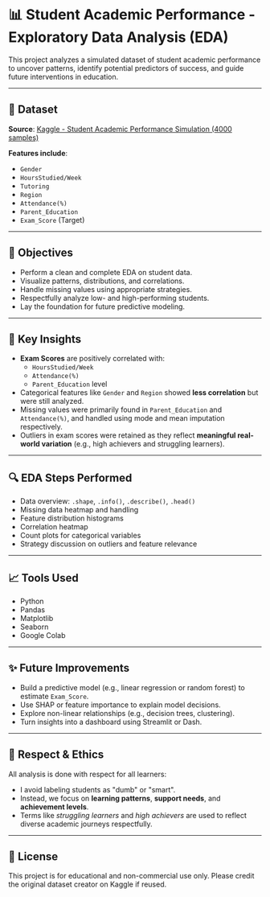 # 📊 Student Academic Performance - Exploratory Data Analysis (EDA)

This project analyzes a simulated dataset of student academic performance to uncover patterns, identify potential predictors of success, and guide future interventions in education.

---

## 📁 Dataset

**Source**: [Kaggle - Student Academic Performance Simulation (4000 samples)](https://www.kaggle.com/datasets/firedmosquito831/student-academic-performance-simulation-4000)

**Features include**:
- `Gender`
- `HoursStudied/Week`
- `Tutoring`
- `Region`
- `Attendance(%)`
- `Parent_Education`
- `Exam_Score` (Target)

---

## 🧠 Objectives

- Perform a clean and complete EDA on student data.
- Visualize patterns, distributions, and correlations.
- Handle missing values using appropriate strategies.
- Respectfully analyze low- and high-performing students.
- Lay the foundation for future predictive modeling.

---

## 📌 Key Insights

- **Exam Scores** are positively correlated with:
  - `HoursStudied/Week`
  - `Attendance(%)`
  - `Parent_Education` level
- Categorical features like `Gender` and `Region` showed **less correlation** but were still analyzed.
- Missing values were primarily found in `Parent_Education` and `Attendance(%)`, and handled using mode and mean imputation respectively.
- Outliers in exam scores were retained as they reflect **meaningful real-world variation** (e.g., high achievers and struggling learners).

---

## 🔍 EDA Steps Performed

- Data overview: `.shape`, `.info()`, `.describe()`, `.head()`
- Missing data heatmap and handling
- Feature distribution histograms
- Correlation heatmap
- Count plots for categorical variables
- Strategy discussion on outliers and feature relevance

---

## 📈 Tools Used

- Python
- Pandas
- Matplotlib
- Seaborn
- Google Colab

---

## ✨ Future Improvements

- Build a predictive model (e.g., linear regression or random forest) to estimate `Exam_Score`.
- Use SHAP or feature importance to explain model decisions.
- Explore non-linear relationships (e.g., decision trees, clustering).
- Turn insights into a dashboard using Streamlit or Dash.

---

## 🤝 Respect & Ethics

All analysis is done with respect for all learners:
- I avoid labeling students as "dumb" or "smart".
- Instead, we focus on **learning patterns**, **support needs**, and **achievement levels**.
- Terms like *struggling learners* and *high achievers* are used to reflect diverse academic journeys respectfully.

---

## 📜 License

This project is for educational and non-commercial use only. Please credit the original dataset creator on Kaggle if reused.

